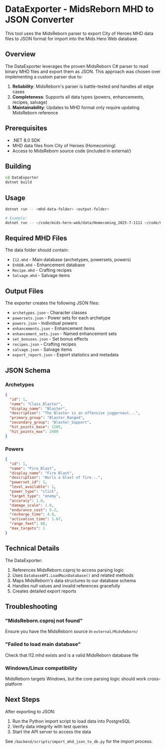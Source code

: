 # DataExporter - MidsReborn MHD to JSON Converter

This tool uses the MidsReborn parser to export City of Heroes MHD data files to JSON format for import into the Mids Hero Web database.

## Overview

The DataExporter leverages the proven MidsReborn C# parser to read binary MHD files and export them as JSON. This approach was chosen over implementing a custom parser due to:

1. **Reliability**: MidsReborn's parser is battle-tested and handles all edge cases
2. **Completeness**: Supports all data types (powers, enhancements, recipes, salvage)
3. **Maintainability**: Updates to MHD format only require updating MidsReborn reference

## Prerequisites

- .NET 8.0 SDK
- MHD data files from City of Heroes (Homecoming)
- Access to MidsReborn source code (included in external/)

## Building

```bash
cd DataExporter
dotnet build
```

## Usage

```bash
dotnet run -- <mhd-data-folder> <output-folder>

# Example:
dotnet run -- ~/code/mids-hero-web/data/Homecoming_2025-7-1111 ~/code/mids-hero-web/data/exported-json
```

## Required MHD Files

The data folder should contain:
- `I12.mhd` - Main database (archetypes, powersets, powers)
- `EnhDB.mhd` - Enhancement database
- `Recipe.mhd` - Crafting recipes
- `Salvage.mhd` - Salvage items

## Output Files

The exporter creates the following JSON files:
- `archetypes.json` - Character classes
- `powersets.json` - Power sets for each archetype
- `powers.json` - Individual powers
- `enhancements.json` - Enhancement items
- `enhancement_sets.json` - Named enhancement sets
- `set_bonuses.json` - Set bonus effects
- `recipes.json` - Crafting recipes
- `salvage.json` - Salvage items
- `export_report.json` - Export statistics and metadata

## JSON Schema

### Archetypes
```json
{
  "id": 1,
  "name": "Class_Blaster",
  "display_name": "Blaster",
  "description": "The Blaster is an offensive juggernaut...",
  "primary_group": "Blaster_Ranged",
  "secondary_group": "Blaster_Support",
  "hit_points_base": 1205,
  "hit_points_max": 2409
}
```

### Powers
```json
{
  "id": 1,
  "name": "Fire_Blast",
  "display_name": "Fire Blast",
  "description": "Hurls a blast of fire...",
  "powerset_id": 1,
  "level_available": 1,
  "power_type": "click",
  "target_type": "enemy",
  "accuracy": 1.0,
  "damage_scale": 1.0,
  "endurance_cost": 5.2,
  "recharge_time": 4.0,
  "activation_time": 1.67,
  "range_feet": 80,
  "max_targets": 1
}
```

## Technical Details

The DataExporter:
1. References MidsReborn.csproj to access parsing logic
2. Uses `DatabaseAPI.LoadMainDatabase()` and related methods
3. Maps MidsReborn's data structures to our database schema
4. Handles null values and invalid references gracefully
5. Creates detailed export reports

## Troubleshooting

### "MidsReborn.csproj not found"
Ensure you have the MidsReborn source in `external/MidsReborn/`

### "Failed to load main database"
Check that I12.mhd exists and is a valid MidsReborn database file

### Windows/Linux compatibility
MidsReborn targets Windows, but the core parsing logic should work cross-platform

## Next Steps

After exporting to JSON:
1. Run the Python import script to load data into PostgreSQL
2. Verify data integrity with test queries
3. Start the API server to access the data

See `/backend/scripts/import_mhd_json_to_db.py` for the import process.